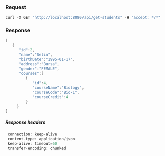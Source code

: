 ### Request

```java
curl -X GET "http://localhost:8080/api/get-students" -H "accept: */*"
```

### Response

```java
[
   {
      "id":2,
      "name":"Selin",
      "birthDate":"1995-01-17",
      "address":"Bursa",
      "gender":"FEMALE",
      "courses":[
         {
            "id":4,
            "courseName":"Biology",
            "courseCode":"Bio-1",
            "courseCredit":4
         }
     }
]
```

##### Response headers

```java
 connection: keep-alive 
 content-type: application/json 
 keep-alive: timeout=60 
 transfer-encoding: chunked 
```

